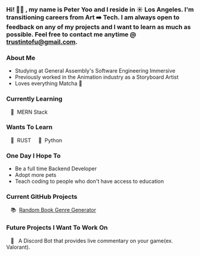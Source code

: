### Hi! 👋🏼 , my name is Peter Yoo and I reside in ☀️ Los Angeles. I'm transitioning careers from Art ➡️ Tech. I am always open to feedback on any of my projects and I want to learn as much as possible. Feel free to contact me anytime @ [trustintofu@gmail.com](trustintofu@gmail.com).

### About Me
- Studying at General Assembly's Software Engineering Immersive
- Previously worked in the Animation industry as a Storyboard Artist
- Loves everything Matcha 🍵

### Currently Learning
&nbsp;&nbsp;&nbsp;👀 &nbsp;MERN Stack

### Wants To Learn
&nbsp;&nbsp;&nbsp;👾 &nbsp;RUST &nbsp;&nbsp;&nbsp; 🐍 &nbsp;Python

### One Day I Hope To
- Be a full time Backend Developer
- Adopt more pets
- Teach coding to people who don't have access to education

### Current GitHub Projects
&nbsp;&nbsp;&nbsp;📚 &nbsp;[Random Book Genre Generator](https://github.com/PeterSYoo/randomBookGenreGenerator)

### Future Projects I Want To Work On
&nbsp;&nbsp;&nbsp;🤖 &nbsp; A Discord Bot that provides live commentary on your game(ex. Valorant).
